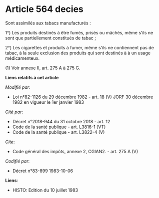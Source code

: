 # Article 564 decies

Sont assimilés aux tabacs manufacturés : 

1°) Les produits destinés à être fumés, prisés ou mâchés, même s'ils ne sont que partiellement constitués de tabac ; 

2°) Les cigarettes et produits à fumer, même s'ils ne contiennent pas de tabac, à la seule exclusion des produits qui sont
destinés à à un usage médicamenteux. 

(1) Voir annexe II, art. 275 A à 275 G.

**Liens relatifs à cet article**

_Modifié par_:

  - Loi n°82-1126 du 29 décembre 1982 - art. 18 (V) JORF 30 décembre 1982 en vigueur le 1er janvier 1983

_Cité par_:

  - Décret n°2018-944 du 31 octobre 2018 - art. 12
  - Code de la santé publique - art. L3816-1 (VT)
  - Code de la santé publique - art. L3822-4 (V)

_Cite_:

  - Code général des impôts, annexe 2, CGIAN2. - art. 275 A (V)

_Codifié par_:

  - Décret n°83-899 1983-10-06

**Liens**:

  - HISTO: Edition du 10 juillet 1983
